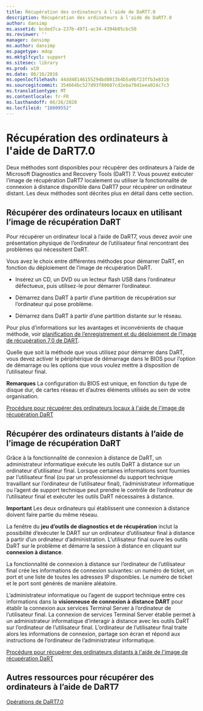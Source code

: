 ```yaml
---
title: Récupération des ordinateurs à l'aide de DaRT7.0
description: Récupération des ordinateurs à l'aide de DaRT7.0
author: dansimp
ms.assetid: bcded7ca-237b-4971-ac34-4394b05cbc50
ms.reviewer: ''
manager: dansimp
ms.author: dansimp
ms.pagetype: mdop
ms.mktglfcycl: support
ms.sitesec: library
ms.prod: w10
ms.date: 06/16/2016
ms.openlocfilehash: 44dd48146155294bd8013b4b5a9bf23ffb3e8316
ms.sourcegitcommit: 354664bc527d93f80687cd2eba70d1eea024c7c3
ms.translationtype: MT
ms.contentlocale: fr-FR
ms.lasthandoff: 06/26/2020
ms.locfileid: "10809552"
---
```

# Récupération des ordinateurs à l'aide de DaRT7.0


Deux méthodes sont disponibles pour récupérer des ordinateurs à l’aide de Microsoft Diagnostics and Recovery Tools (DaRT) 7. Vous pouvez exécuter l’image de récupération DaRT7 localement ou utiliser la fonctionnalité de connexion à distance disponible dans DaRT7 pour récupérer un ordinateur distant. Les deux méthodes sont décrites plus en détail dans cette section.

## Récupérer des ordinateurs locaux en utilisant l’image de récupération DaRT


Pour récupérer un ordinateur local à l’aide de DaRT7, vous devez avoir une présentation physique de l’ordinateur de l’utilisateur final rencontrant des problèmes qui nécessitent DaRT.

Vous avez le choix entre différentes méthodes pour démarrer DaRT, en fonction du déploiement de l’image de récupération DaRT.

-   Insérez un CD, un DVD ou un lecteur flash USB dans l’ordinateur défectueux, puis utilisez-le pour démarrer l’ordinateur.

-   Démarrez dans DaRT à partir d’une partition de récupération sur l’ordinateur qui pose problème.

-   Démarrez dans DaRT à partir d’une partition distante sur le réseau.

Pour plus d’informations sur les avantages et inconvénients de chaque méthode, voir [planification de l’enregistrement et du déploiement de l’image de récupération 7,0 de DART](planning-how-to-save-and-deploy-the-dart-70-recovery-image.md).

Quelle que soit la méthode que vous utilisez pour démarrer dans DaRT, vous devez activer le périphérique de démarrage dans le BIOS pour l’option de démarrage ou les options que vous voulez mettre à disposition de l’utilisateur final.

**Remarques**  La configuration du BIOS est unique, en fonction du type de disque dur, de cartes réseau et d’autres éléments utilisés au sein de votre organisation.

 

[Procédure pour récupérer des ordinateurs locaux à l'aide de l'image de récupération DaRT](how-to-recover-local-computers-using-the-dart-recovery-image-dart-7.md)

## Récupérer des ordinateurs distants à l’aide de l’image de récupération DaRT


Grâce à la fonctionnalité de connexion à distance de DaRT, un administrateur informatique exécute les outils DaRT à distance sur un ordinateur d’utilisateur final. Lorsque certaines informations sont fournies par l’utilisateur final (ou par un professionnel du support technique travaillant sur l’ordinateur de l’utilisateur final), l’administrateur informatique ou l’agent de support technique peut prendre le contrôle de l’ordinateur de l’utilisateur final et exécuter les outils DaRT nécessaires à distance.

**Important**  Les deux ordinateurs qui établissent une connexion à distance doivent faire partie du même réseau.

 

La fenêtre du **jeu d’outils de diagnostics et de récupération** inclut la possibilité d’exécuter le DART sur un ordinateur d’utilisateur final à distance à partir d’un ordinateur d’administration. L’utilisateur final ouvre les outils DaRT sur le problème et démarre la session à distance en cliquant sur **connexion à distance**.

La fonctionnalité de connexion à distance sur l’ordinateur de l’utilisateur final crée les informations de connexion suivantes: un numéro de ticket, un port et une liste de toutes les adresses IP disponibles. Le numéro de ticket et le port sont générés de manière aléatoire.

L’administrateur informatique ou l’agent de support technique entre ces informations dans la **visionneuse de connexion à distance DART** pour établir la connexion aux services Terminal Server à l’ordinateur de l’utilisateur final. La connexion de services Terminal Server établie permet à un administrateur informatique d’interagir à distance avec les outils DaRT sur l’ordinateur de l’utilisateur final. L’ordinateur de l’utilisateur final traite alors les informations de connexion, partage son écran et répond aux instructions de l’ordinateur de l’administrateur informatique.

[Procédure pour récupérer des ordinateurs distants à l'aide de l'image de récupération DaRT](how-to-recover-remote-computers-using-the-dart-recovery-image-dart-7.md)

## Autres ressources pour récupérer des ordinateurs à l’aide de DaRT7


[Opérations de DaRT7.0](operations-for-dart-70-new-ia.md)

 

 





